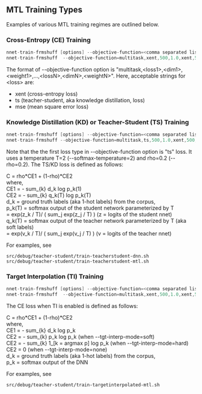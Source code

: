 ##  MTL Training Types
Examples of various MTL training regimes are outlined below.

### Cross-Entropy (CE) Training
```C++
nnet-train-frmshuff [options] --objective-function=<comma separated list> <feature-rspecifier> <targets-rspecifier> <model-in> [<model-out>]
nnet-train-frmshuff  --objective-function=multitask,xent,500,1.0,xent,500,1.0 scp:feature.scp  ark:posterior.ark nnet.init nnet.iter1
```
The format of --objective-function option is "multitask,\<loss1\>,\<dim1\>,\<weight1\>,...,\<lossN\>,\<dimN\>,\<weightN\>". Here, acceptable strings for \<loss\> are:

* xent (cross-entropy loss)
* ts   (teacher-student, aka knowledge distillation, loss)
* mse  (mean square error loss)

### Knowledge Distillation (KD) or Teacher-Student (TS) Training
```C++
nnet-train-frmshuff [options] --objective-function=<comma separated list> --softmax-temperature=<T>0> --rho=<[0,1]> <feature-rspecifier> <targets-rspecifier1> <targets-rspecifier2> <model-in> [<model-out>]
nnet-train-frmshuff --objective-function=multitask,ts,500,1.0,xent,500,1.0  --softmax-temperature=2 --rho=0.2  scp:feature.scp ark:1-hot-posterior.ark ark:soft-posterior.ark nnet.init nnet.iter1
```
Note that the the first loss type in --objective-function option is "ts" loss. It uses a temperature T=2 (--softmax-temperature=2) and rho=0.2 (--rho=0.2). The TS/KD loss is defined as follows:

C = rho*CE1 + (1-rho)*CE2  
where,  
CE1 = - sum_{k} d_k    log p_k(1)  
CE2 = - sum_{k} q_k(T) log p_k(T)   
d_k = ground truth labels (aka 1-hot labels) from the corpus,  
p_k(T) = softmax output of the student network parameterized by T  
                       = exp(z_k / T)/ ( sum_j exp(z_j / T) )  (z = logits of the student nnet)  
q_k(T) = softmax output of the teacher network parameterized by T (aka soft labels)  
          = exp(v_k / T)/ ( sum_j exp(v_j / T) )  (v = logits of the teacher nnet)  

For examples, see 
```
src/debug/teacher-student/train-teacherstudent-dnn.sh
src/debug/teacher-student/train-teacherstudent-mtl.sh
```
          
### Target Interpolation (TI) Training
```C++
nnet-train-frmshuff [options] --objective-function=<comma separated list> --tgt-interp-mode=<none|soft|hard> --rho=<[0,1]> <feature-rspecifier> <targets-rspecifier> <model-in> [<model-out>]
nnet-train-frmshuff  --objective-function=multitask,xent,500,1.0,xent,500,1.0   --tgt-interp-mode=soft --rho=0.4 scp:feature.scp  ark:posterior.ark nnet.init nnet.iter1
```
The CE loss when TI is enabled is defined as follows:

C = rho*CE1 + (1-rho)*CE2  
where,  
CE1 = - sum_{k} d_k  log p_k  
CE2 = - sum_{k} p_k  log p_k   (when --tgt-interp-mode=soft)  
CE2 = - sum_{k} 1_[k = argmax p]  log p_k   (when --tgt-interp-mode=hard)   
CE2 = 0 (when --tgt-interp-mode=none)    
d_k = ground truth labels (aka 1-hot labels) from the corpus,   
p_k = softmax output of the DNN                    
          
For examples, see 
```
src/debug/teacher-student/train-targetinterpolated-mtl.sh
```

